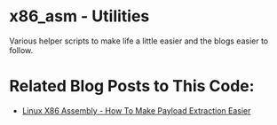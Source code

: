 # x86_asm - Utilities
Various helper scripts to make life a little easier and the blogs easier to follow.

# Related Blog Posts to This Code:
* [Linux X86 Assembly - How To Make Payload Extraction Easier](https://secureideas.com/blog/2021/07/linux-x86-assembly-how-to-make-payload-extraction-easier.html)
